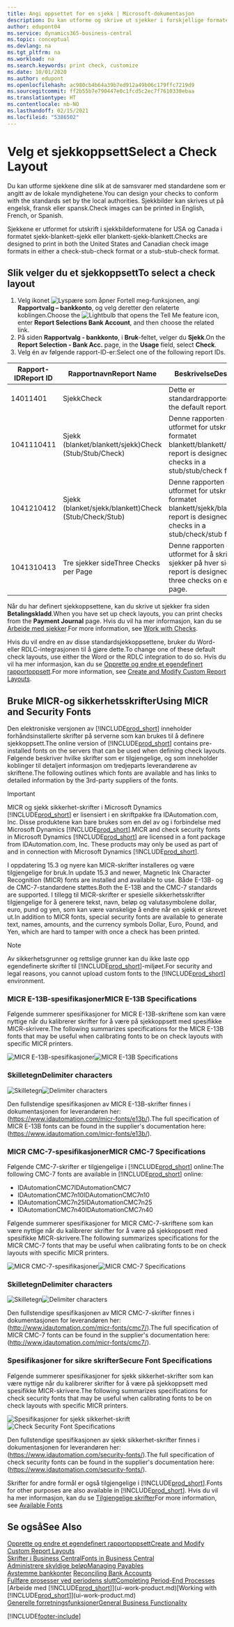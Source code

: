 ```yaml
---
title: Angi oppsettet for en sjekk | Microsoft-dokumentasjon
description: Du kan utforme og skrive ut sjekker i forskjellige formater for å følge standarder.
author: edupont04
ms.service: dynamics365-business-central
ms.topic: conceptual
ms.devlang: na
ms.tgt_pltfrm: na
ms.workload: na
ms.search.keywords: print check, customize
ms.date: 10/01/2020
ms.author: edupont
ms.openlocfilehash: ac980cb4b64a39b7ed912a49b06c179ffc7219d9
ms.sourcegitcommit: ff2b55b7e790447e0c1fcd5c2ec7f7610338ebaa
ms.translationtype: HT
ms.contentlocale: nb-NO
ms.lasthandoff: 02/15/2021
ms.locfileid: "5386502"
---
```

# <a name="select-a-check-layout"></a><span data-ttu-id="e90f6-103">Velg et sjekkoppsett</span><span class="sxs-lookup"><span data-stu-id="e90f6-103">Select a Check Layout</span></span>
<span data-ttu-id="e90f6-104">Du kan utforme sjekkene dine slik at de samsvarer med standardene som er angitt av de lokale myndighetene.</span><span class="sxs-lookup"><span data-stu-id="e90f6-104">You can design your checks to conform with the standards set by the local authorities.</span></span> <span data-ttu-id="e90f6-105">Sjekkbilder kan skrives ut på engelsk, fransk eller spansk.</span><span class="sxs-lookup"><span data-stu-id="e90f6-105">Check images can be printed in English, French, or Spanish.</span></span>

<span data-ttu-id="e90f6-106">Sjekkene er utformet for utskrift i sjekkbildeformatene for USA og Canada i formatet sjekk-blankett-sjekk eller blankett-sjekk-blankett.</span><span class="sxs-lookup"><span data-stu-id="e90f6-106">Checks are designed to print in both the United States and Canadian check image formats in either a check-stub-check format or a stub-stub-check format.</span></span>

## <a name="to-select-a-check-layout"></a><span data-ttu-id="e90f6-107">Slik velger du et sjekkoppsett</span><span class="sxs-lookup"><span data-stu-id="e90f6-107">To select a check layout</span></span>
1. <span data-ttu-id="e90f6-108">Velg ikonet ![Lyspære som åpner Fortell meg-funksjonen](media/ui-search/search_small.png "Fortell hva du vil gjøre"), angi **Rapportvalg – bankkonto**, og velg deretter den relaterte koblingen.</span><span class="sxs-lookup"><span data-stu-id="e90f6-108">Choose the ![Lightbulb that opens the Tell Me feature](media/ui-search/search_small.png "Tell me what you want to do") icon, enter **Report Selections Bank Account**, and then choose the related link.</span></span>
2. <span data-ttu-id="e90f6-109">På siden **Rapportvalg - bankkonto**, i **Bruk**-feltet, velger du **Sjekk**.</span><span class="sxs-lookup"><span data-stu-id="e90f6-109">On the **Report Selection - Bank Acc.** page, in the **Usage** field, select **Check**.</span></span>
3. <span data-ttu-id="e90f6-110">Velg én av følgende rapport-ID-er:</span><span class="sxs-lookup"><span data-stu-id="e90f6-110">Select one of the following report IDs.</span></span>

| <span data-ttu-id="e90f6-111">Rapport-ID</span><span class="sxs-lookup"><span data-stu-id="e90f6-111">Report ID</span></span> | <span data-ttu-id="e90f6-112">Rapportnavn</span><span class="sxs-lookup"><span data-stu-id="e90f6-112">Report Name</span></span> | <span data-ttu-id="e90f6-113">Beskrivelse</span><span class="sxs-lookup"><span data-stu-id="e90f6-113">Description</span></span> |
| --- | --- | --- |
| <span data-ttu-id="e90f6-114">1401</span><span class="sxs-lookup"><span data-stu-id="e90f6-114">1401</span></span> |<span data-ttu-id="e90f6-115">Sjekk</span><span class="sxs-lookup"><span data-stu-id="e90f6-115">Check</span></span> |<span data-ttu-id="e90f6-116">Dette er standardrapporten.</span><span class="sxs-lookup"><span data-stu-id="e90f6-116">This is the default report.</span></span> |
| <span data-ttu-id="e90f6-117">10411</span><span class="sxs-lookup"><span data-stu-id="e90f6-117">10411</span></span> |<span data-ttu-id="e90f6-118">Sjekk (blanket/blankett/sjekk)</span><span class="sxs-lookup"><span data-stu-id="e90f6-118">Check (Stub/Stub/Check)</span></span> |<span data-ttu-id="e90f6-119">Denne rapporten er utformet for utskrift i formatet blankett/blankett/sjekk.</span><span class="sxs-lookup"><span data-stu-id="e90f6-119">This report is designed to print checks in a stub/stub/check format.</span></span> |
| <span data-ttu-id="e90f6-120">10412</span><span class="sxs-lookup"><span data-stu-id="e90f6-120">10412</span></span> |<span data-ttu-id="e90f6-121">Sjekk (blanket/sjekk/blankett)</span><span class="sxs-lookup"><span data-stu-id="e90f6-121">Check (Stub/Check/Stub)</span></span> |<span data-ttu-id="e90f6-122">Denne rapporten er utformet for utskrift i formatet blankett/sjekk/blankett.</span><span class="sxs-lookup"><span data-stu-id="e90f6-122">This report is designed to print checks in a stub/check/stub format.</span></span> |
| <span data-ttu-id="e90f6-123">10413</span><span class="sxs-lookup"><span data-stu-id="e90f6-123">10413</span></span> |<span data-ttu-id="e90f6-124">Tre sjekker side</span><span class="sxs-lookup"><span data-stu-id="e90f6-124">Three Checks per Page</span></span> |<span data-ttu-id="e90f6-125">Denne rapporten er utformet for å skrive ut tre sjekker på hver side.</span><span class="sxs-lookup"><span data-stu-id="e90f6-125">This report is designed to print three checks on each page.</span></span> |

<span data-ttu-id="e90f6-126">Når du har definert sjekkoppsettene, kan du skrive ut sjekker fra siden **Betalingskladd**.</span><span class="sxs-lookup"><span data-stu-id="e90f6-126">When you have set up check layouts, you can print checks from the **Payment Journal** page.</span></span> <span data-ttu-id="e90f6-127">Hvis du vil ha mer informasjon, kan du se [Arbeide med sjekker](payables-how-work-checks.md).</span><span class="sxs-lookup"><span data-stu-id="e90f6-127">For more information, see [Work with Checks](payables-how-work-checks.md).</span></span>

<span data-ttu-id="e90f6-128">Hvis du vil endre en av disse standardsjekkoppsettene, bruker du Word- eller RDLC-integrasjonen til å gjøre dette.</span><span class="sxs-lookup"><span data-stu-id="e90f6-128">To change one of these default check layouts, use either the Word or the RDLC integration to do so.</span></span> <span data-ttu-id="e90f6-129">Hvis du vil ha mer informasjon, kan du se [Opprette og endre et egendefinert rapportoppsett](ui-how-create-custom-report-layout.md).</span><span class="sxs-lookup"><span data-stu-id="e90f6-129">For more information, see [Create and Modify Custom Report Layouts](ui-how-create-custom-report-layout.md).</span></span>

## <a name="using-micr-and-security-fonts"></a><span data-ttu-id="e90f6-130">Bruke MICR-og sikkerhetsskrifter</span><span class="sxs-lookup"><span data-stu-id="e90f6-130">Using MICR and Security Fonts</span></span>
<span data-ttu-id="e90f6-131">Den elektroniske versjonen av [!INCLUDE[prod_short](includes/prod_short.md)] inneholder forhåndsinstallerte skrifter på serverne som kan brukes til å definere sjekkoppsett.</span><span class="sxs-lookup"><span data-stu-id="e90f6-131">The online version of [!INCLUDE[prod_short](includes/prod_short.md)] contains pre-installed fonts on the servers that can be used when defining check layouts.</span></span> <span data-ttu-id="e90f6-132">Følgende beskriver hvilke skrifter som er tilgjengelige, og som inneholder koblinger til detaljert informasjon om tredjeparts leverandørene av skriftene.</span><span class="sxs-lookup"><span data-stu-id="e90f6-132">The following outlines which fonts are available and has links to detailed information by the 3rd-party suppliers of the fonts.</span></span>

> [!Important]
> <span data-ttu-id="e90f6-133">MICR og sjekk sikkerhet-skrifter i Microsoft Dynamics [!INCLUDE[prod_short](includes/prod_short.md)] er lisensiert i en skriftpakke fra IDAutomation.com, Inc. Disse produktene kan bare brukes som en del av og i forbindelse med Microsoft Dynamics [!INCLUDE[prod_short](includes/prod_short.md)].</span><span class="sxs-lookup"><span data-stu-id="e90f6-133">MICR and check security fonts in Microsoft Dynamics [!INCLUDE[prod_short](includes/prod_short.md)] are licensed in a font package from IDAutomation.com, Inc. These products may only be used as part of and in connection with Microsoft Dynamics [!INCLUDE[prod_short](includes/prod_short.md)].</span></span>

<span data-ttu-id="e90f6-134">I oppdatering 15.3 og nyere kan MICR-skrifter installeres og være tilgjengelige for bruk.</span><span class="sxs-lookup"><span data-stu-id="e90f6-134">In update 15.3 and newer, Magnetic Ink Character Recognition (MICR) fonts are installed and available to use.</span></span> <span data-ttu-id="e90f6-135">Både E-13B- og de CMC-7-standardene støttes.</span><span class="sxs-lookup"><span data-stu-id="e90f6-135">Both the E-13B and the CMC-7 standards are supported.</span></span> <span data-ttu-id="e90f6-136">I tillegg til MICR-skrifter er spesielle sikkerhetsskrifter tilgjengelige for å generere tekst, navn, beløp og valutasymbolene dollar, euro, pund og yen, som kan være vanskelige å endre når en sjekk er skrevet ut.</span><span class="sxs-lookup"><span data-stu-id="e90f6-136">In addition to MICR fonts, special security fonts are available to generate text, names, amounts, and the currency symbols Dollar, Euro, Pound, and Yen, which are hard to tamper with once a check has been printed.</span></span>

> [!NOTE]
> <span data-ttu-id="e90f6-137">Av sikkerhetsgrunner og rettslige grunner kan du ikke laste opp egendefinerte skrifter til [!INCLUDE[prod_short](includes/prod_short.md)]-miljøet.</span><span class="sxs-lookup"><span data-stu-id="e90f6-137">For security and legal reasons, you cannot upload custom fonts to the [!INCLUDE[prod_short](includes/prod_short.md)] environment.</span></span>

### <a name="micr-e-13b-specifications"></a><span data-ttu-id="e90f6-138">MICR E-13B-spesifikasjoner</span><span class="sxs-lookup"><span data-stu-id="e90f6-138">MICR E-13B Specifications</span></span>
<span data-ttu-id="e90f6-139">Følgende summerer spesifikasjoner for MICR E-13B-skriftene som kan være nyttige når du kalibrerer skrifter for å være på sjekkoppsett med spesifikke MICR-skrivere.</span><span class="sxs-lookup"><span data-stu-id="e90f6-139">The following summarizes specifications for the MICR E-13B fonts that may be useful when calibrating fonts to be on check layouts with specific MICR printers.</span></span>

<span data-ttu-id="e90f6-140">![MICR E-13B-spesifikasjoner](media/font_MICR_E-13B_Specifications.png "MICR E-13B-spesifikasjoner")</span><span class="sxs-lookup"><span data-stu-id="e90f6-140">![MICR E-13B Specifications](media/font_MICR_E-13B_Specifications.png "MICR E-13B Specifications")</span></span>

### <a name="delimiter-characters"></a><span data-ttu-id="e90f6-141">Skilletegn</span><span class="sxs-lookup"><span data-stu-id="e90f6-141">Delimiter characters</span></span>
<span data-ttu-id="e90f6-142">![Skilletegn](media/font-micr-letters.png "Skilletegn")</span><span class="sxs-lookup"><span data-stu-id="e90f6-142">![Delimiter characters](media/font-micr-letters.png "Delimiter characters")</span></span>

<span data-ttu-id="e90f6-143">Den fullstendige spesifikasjonen av MICR E-13B-skrifter finnes i dokumentasjonen for leverandøren her: (https://www.idautomation.com/micr-fonts/e13b/).</span><span class="sxs-lookup"><span data-stu-id="e90f6-143">The full specification of MICR E-13B fonts can be found in the supplier's documentation here: (https://www.idautomation.com/micr-fonts/e13b/).</span></span>

### <a name="micr-cmc-7-specifications"></a><span data-ttu-id="e90f6-144">MICR CMC-7-spesifikasjoner</span><span class="sxs-lookup"><span data-stu-id="e90f6-144">MICR CMC-7 Specifications</span></span>
<span data-ttu-id="e90f6-145">Følgende CMC-7-skrifter er tilgjengelige i [!INCLUDE[prod_short](includes/prod_short.md)] online:</span><span class="sxs-lookup"><span data-stu-id="e90f6-145">The following CMC-7 fonts are available in [!INCLUDE[prod_short](includes/prod_short.md)] online:</span></span>

- <span data-ttu-id="e90f6-146">IDAutomationCMC7</span><span class="sxs-lookup"><span data-stu-id="e90f6-146">IDAutomationCMC7</span></span>
- <span data-ttu-id="e90f6-147">IDAutomationCMC7n10</span><span class="sxs-lookup"><span data-stu-id="e90f6-147">IDAutomationCMC7n10</span></span>
- <span data-ttu-id="e90f6-148">IDAutomationCMC7n25</span><span class="sxs-lookup"><span data-stu-id="e90f6-148">IDAutomationCMC7n25</span></span>
-   <span data-ttu-id="e90f6-149">IDAutomationCMC7n40</span><span class="sxs-lookup"><span data-stu-id="e90f6-149">IDAutomationCMC7n40</span></span>

<span data-ttu-id="e90f6-150">Følgende summerer spesifikasjoner for MICR CMC-7-skriftene som kan være nyttige når du kalibrerer skrifter for å være på sjekkoppsett med spesifikke MICR-skrivere.</span><span class="sxs-lookup"><span data-stu-id="e90f6-150">The following summarizes specifications for the MICR CMC-7 fonts that may be useful when calibrating fonts to be on check layouts with specific MICR printers.</span></span>

<span data-ttu-id="e90f6-151">![MICR CMC-7-spesifikasjoner](media/font_MICR_CMC-7_Specifications.png "MICR CMC-7-spesifikasjoner")</span><span class="sxs-lookup"><span data-stu-id="e90f6-151">![MICR CMC-7 Specifications](media/font_MICR_CMC-7_Specifications.png "MICR CMC-7 Specifications")</span></span>

### <a name="delimiter-characters"></a><span data-ttu-id="e90f6-152">Skilletegn</span><span class="sxs-lookup"><span data-stu-id="e90f6-152">Delimiter characters</span></span>
<span data-ttu-id="e90f6-153">![Skilletegn](media/font-cmc7-letters.png "Skilletegn")</span><span class="sxs-lookup"><span data-stu-id="e90f6-153">![Delimiter characters](media/font-cmc7-letters.png "Delimiter characters")</span></span>

<span data-ttu-id="e90f6-154">Den fullstendige spesifikasjonen av MICR CMC-7-skrifter finnes i dokumentasjonen for leverandøren her: (http://www.idautomation.com/micr-fonts/cmc7/).</span><span class="sxs-lookup"><span data-stu-id="e90f6-154">The full specification of MICR CMC-7 fonts can be found in the supplier's documentation here: (http://www.idautomation.com/micr-fonts/cmc7/).</span></span>

### <a name="secure-font-specifications"></a><span data-ttu-id="e90f6-155">Spesifikasjoner for sikre skrifter</span><span class="sxs-lookup"><span data-stu-id="e90f6-155">Secure Font Specifications</span></span>
<span data-ttu-id="e90f6-156">Følgende summerer spesifikasjoner for sjekk sikkerhet-skrifter som kan være nyttige når du kalibrerer skrifter for å være på sjekkoppsett med spesifikke MICR-skrivere.</span><span class="sxs-lookup"><span data-stu-id="e90f6-156">The following summarizes specifications for check security fonts that may be useful when calibrating fonts to be on check layouts with specific MICR printers.</span></span>

<span data-ttu-id="e90f6-157">![Spesifikasjoner for sjekk sikkerhet-skrift](media/font_check-security-font_Specifications.png "Spesifikasjoner for sjekk sikkerhet-skrift")</span><span class="sxs-lookup"><span data-stu-id="e90f6-157">![Check Security Font Specifications](media/font_check-security-font_Specifications.png "Check Security Font Specifications")</span></span>

<span data-ttu-id="e90f6-158">Den fullstendige spesifikasjonen av sjekk sikkerhet-skrifter finnes i dokumentasjonen for leverandøren her: (https://www.idautomation.com/security-fonts/).</span><span class="sxs-lookup"><span data-stu-id="e90f6-158">The full specification of check security fonts can be found in the supplier's documentation here: (https://www.idautomation.com/security-fonts/).</span></span>

<span data-ttu-id="e90f6-159">Skrifter for andre formål er også tilgjengelige i [!INCLUDE[prod_short](includes/prod_short.md)].</span><span class="sxs-lookup"><span data-stu-id="e90f6-159">Fonts for other purposes are also available in [!INCLUDE[prod_short](includes/prod_short.md)].</span></span> <span data-ttu-id="e90f6-160">Hvis du vil ha mer informasjon, kan du se [Tilgjengelige skrifter](ui-fonts.md)</span><span class="sxs-lookup"><span data-stu-id="e90f6-160">For more information, see [Available Fonts](ui-fonts.md)</span></span>

## <a name="see-also"></a><span data-ttu-id="e90f6-161">Se også</span><span class="sxs-lookup"><span data-stu-id="e90f6-161">See Also</span></span>
[<span data-ttu-id="e90f6-162">Opprette og endre et egendefinert rapportoppsett</span><span class="sxs-lookup"><span data-stu-id="e90f6-162">Create and Modify Custom Report Layouts</span></span>](ui-how-create-custom-report-layout.md)  
[<span data-ttu-id="e90f6-163">Skrifter i Business Central</span><span class="sxs-lookup"><span data-stu-id="e90f6-163">Fonts in Business Central</span></span>](ui-fonts.md)  
[<span data-ttu-id="e90f6-164">Administrere skyldige beløp</span><span class="sxs-lookup"><span data-stu-id="e90f6-164">Managing Payables</span></span>](payables-manage-payables.md)  
<span data-ttu-id="e90f6-165">[Avstemme bankkonter](bank-manage-bank-accounts.md) </span><span class="sxs-lookup"><span data-stu-id="e90f6-165">[Reconciling Bank Accounts](bank-manage-bank-accounts.md) </span></span>  
[<span data-ttu-id="e90f6-166">Fullføre prosesser ved periodens slutt</span><span class="sxs-lookup"><span data-stu-id="e90f6-166">Completing Period-End Processes</span></span>](year-how-complete-period-end-processes.md)  
<span data-ttu-id="e90f6-167">[Arbeide med [!INCLUDE[prod_short](includes/prod_short.md)]](ui-work-product.md)</span><span class="sxs-lookup"><span data-stu-id="e90f6-167">[Working with [!INCLUDE[prod_short](includes/prod_short.md)]](ui-work-product.md)</span></span>  
[<span data-ttu-id="e90f6-168">Generelle forretningsfunksjoner</span><span class="sxs-lookup"><span data-stu-id="e90f6-168">General Business Functionality</span></span>](ui-across-business-areas.md)


[!INCLUDE[footer-include](includes/footer-banner.md)]